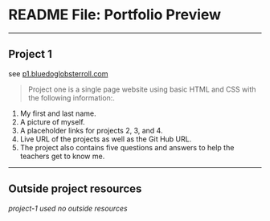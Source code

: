 # README File: Portfolio Preview

----
## Project 1
see [p1.bluedoglobsterroll.com](http://bluedoglobsterroll.com/)

> Project one is a single page website using basic HTML and CSS with the following information:.

1. My first and last name.
2. A picture of myself.
3. A placeholder links for projects 2, 3, and 4.
4. Live URL of the projects as well as the Git Hub URL.
5. The project also contains five questions and answers to help the teachers get to know me.

----
## Outside project resources
*project-1 used no outside resources*
